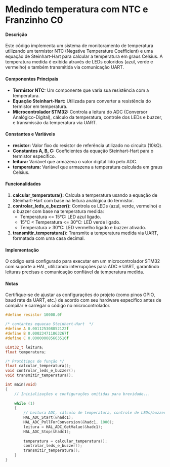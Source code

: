 # Medindo temperatura com NTC e Franzinho C0

#### Descrição
Este código implementa um sistema de monitoramento de temperatura utilizando um termistor NTC (Negative Temperature Coefficient) e uma equação de Steinhart-Hart para calcular a temperatura em graus Celsius. A temperatura medida é exibida através de LEDs coloridos (azul, verde e vermelho) e também transmitida via comunicação UART.

#### Componentes Principais
- **Termistor NTC:** Um componente que varia sua resistência com a temperatura.
- **Equação Steinhart-Hart:** Utilizada para converter a resistência do termistor em temperatura.
- **Microcontrolador STM32:** Controla a leitura do ADC (Conversor Analógico-Digital), cálculo da temperatura, controle dos LEDs e buzzer, e transmissão da temperatura via UART.

#### Constantes e Variáveis
- **resistor:** Valor fixo do resistor de referência utilizado no circuito (10kΩ).
- **Constantes A, B, C:** Coeficientes da equação Steinhart-Hart para o termistor específico.
- **leitura:** Variável que armazena o valor digital lido pelo ADC.
- **temperatura:** Variável que armazena a temperatura calculada em graus Celsius.

#### Funcionalidades
1. **calcular_temperatura():** Calcula a temperatura usando a equação de Steinhart-Hart com base na leitura analógica do termistor.
2. **controlar_leds_e_buzzer():** Controla os LEDs (azul, verde, vermelho) e o buzzer com base na temperatura medida:
   - Temperatura <= 15°C: LED azul ligado.
   - 15°C < Temperatura <= 30°C: LED verde ligado.
   - Temperatura > 30°C: LED vermelho ligado e buzzer ativado.
3. **transmitir_temperatura():** Transmite a temperatura medida via UART, formatada com uma casa decimal.


#### Implementação
O código está configurado para executar em um microcontrolador STM32 com suporte a HAL, utilizando interrupções para ADC e UART, garantindo leituras precisas e comunicação confiável da temperatura medida.

#### Notas
Certifique-se de ajustar as configurações do projeto (como pinos GPIO, baud rate da UART, etc.) de acordo com seu hardware específico antes de compilar e carregar o código no microcontrolador.

```c
#define resistor 10000.0f

/* contantes equacao Steinhart-Hart  */
#define A 0.001125308852122f
#define B 0.000234711863267f
#define C 0.000000085663516f

uint32_t leitura;
float temperatura;

/* Protótipos de função */
float calcular_temperatura();
void controlar_leds_e_buzzer();
void transmitir_temperatura();

int main(void)
{
    // Inicializações e configurações omitidas para brevidade...
    
    while (1)
    {
        // Leitura ADC, cálculo de temperatura, controle de LEDs/buzzer e transmissão via UART
        HAL_ADC_Start(&hadc1);
        HAL_ADC_PollForConversion(&hadc1, 1000);
        leitura = HAL_ADC_GetValue(&hadc1);
        HAL_ADC_Stop(&hadc1);
        
        temperatura = calcular_temperatura();
        controlar_leds_e_buzzer();
        transmitir_temperatura();
    }
}
```
